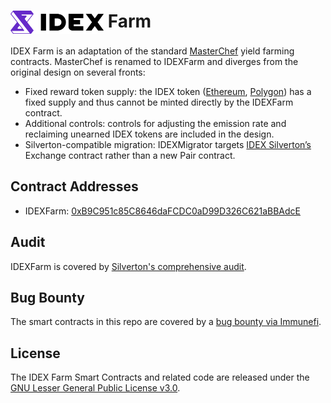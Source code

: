 # <img src="assets/logo-v3.png" alt="IDEX" height="37px" valign="top"> Farm 

IDEX Farm is an adaptation of the standard [MasterChef](https://github.com/sushiswap/sushiswap/blob/d487cc774c0ac71fe2d0742976cafb3194658d62/contracts/MasterChef.sol) yield farming contracts. MasterChef is renamed to IDEXFarm and diverges from the original design on several fronts:

 * Fixed reward token supply: the IDEX token ([Ethereum](https://etherscan.io/token/0xb705268213d593b8fd88d3fdeff93aff5cbdcfae), [Polygon](https://polygonscan.com/token/0x9cb74c8032b007466865f060ad2c46145d45553d)) has a fixed supply and thus cannot be minted directly by the IDEXFarm contract.
 * Additional controls: controls for adjusting the emission rate and reclaiming unearned IDEX tokens are included in the design.
 * Silverton-compatible migration: IDEXMigrator targets [IDEX Silverton’s](https://github.com/idexio/idex-contracts-silverton) Exchange contract rather than a new Pair contract.

## Contract Addresses
* IDEXFarm: [0xB9C951c85C8646daFCDC0aD99D326C621aBBAdcE](https://polygonscan.com/address/0xb9c951c85c8646dafcdc0ad99d326c621abbadce)

## Audit

IDEXFarm is covered by [Silverton's comprehensive audit](https://github.com/idexio/idex-contracts-silverton/blob/main/audits/IDEX%20v3%20-%20Quantstamp.pdf).
## Bug Bounty

The smart contracts in this repo are covered by a [bug bounty via Immunefi](https://www.immunefi.com/bounty/idex).

## License

The IDEX Farm Smart Contracts and related code are released under the [GNU Lesser General Public License v3.0](https://www.gnu.org/licenses/lgpl-3.0.en.html).
